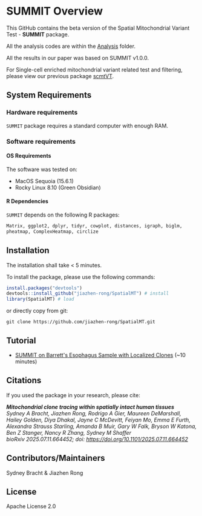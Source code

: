 # SUMMIT Overview
This GitHub contains the beta version of the Spatial Mitochondrial Variant Test - **SUMMIT** package.

All the analysis codes are within the [Analysis](https://github.com/jiazhen-rong/SpatialMT/tree/main/Analysis) folder. 

All the results in our paper was based on SUMMIT v1.0.0. 

For Single-cell enriched mitochondrial variant related test and filtering, please view our previous package [scmtVT](https://github.com/jiazhen-rong/scmtVT).

## System Requirements
### Hardware requirements
```SUMMIT``` package requires a standard computer with enough RAM.

### Software requirements
#### OS Requirements
The software was tested on:

 - MacOS Sequoia (15.6.1)
 - Rocky Linux 8.10 (Green Obsidian)
   
#### R Dependencies
```SUMMIT``` depends on the following R packages:

``` r
Matrix, ggplot2, dplyr, tidyr, cowplot, distances, igraph, biglm,
pheatmap, ComplexHeatmap, circlize 
```

## Installation
The installation shall take < 5 minutes.

To install the package, please use the following commands:
``` r
install.packages("devtools")
devtools::install_github("jiazhen-rong/SpatialMT") # install
library(SpatialMT) # load
```
or directly copy from git:
``` linux
git clone https://github.com/jiazhen-rong/SpatialMT.git
```

## Tutorial

 - [SUMMIT on Barrett's Esophagus Sample with Localized Clones](https://github.com/jiazhen-rong/SpatialMT/tree/main/examples/Tutorial_a200_s6.md) (~10 minutes)

## Citations
If you used the package in your research, please cite:

***Mitochondrial clone tracing within spatially intact human tissues** <br/>
Sydney A Bracht, Jiazhen Rong, Rodrigo A Gier, Maureen DeMarshall, Hailey Golden, Diya Dhakal, Jayne C McDevitt, Feiyan Mo, Emma E Furth, Alexandra Strauss Starling, Amanda B Muir, Gary W Falk, Bryson W Katona, Ben Z Stanger, Nancy R Zhang, Sydney M Shaffer <br/>
bioRxiv 2025.07.11.664452; doi: https://doi.org/10.1101/2025.07.11.664452* <br/>

## Contributors/Maintainers
Sydney Bracht & Jiazhen Rong

## License
Apache License 2.0
